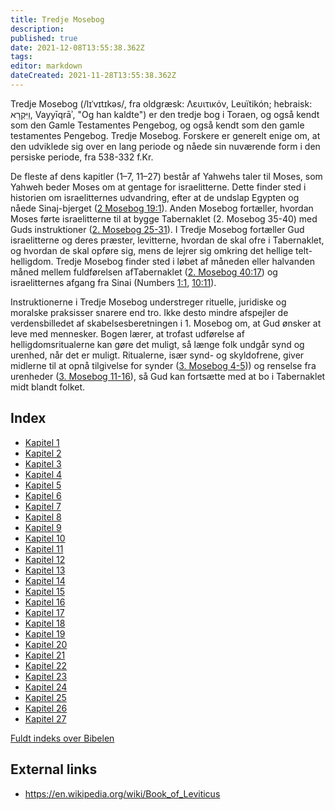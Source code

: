 ```yaml
---
title: Tredje Mosebog
description: 
published: true
date: 2021-12-08T13:55:38.362Z
tags: 
editor: markdown
dateCreated: 2021-11-28T13:55:38.362Z
---
```


Tredje Mosebog (/lɪˈvɪtɪkəs/, fra oldgræsk: Λευιτικόν, Leuïtikón; hebraisk: וַיִּקְרָא, Vayyīqrāʾ, "Og han kaldte") er den tredje bog i Toraen, og også kendt som den Gamle Testamentes Pengebog, og også kendt som den gamle testamentes Pengebog. Tredje Mosebog. Forskere er generelt enige om, at den udviklede sig over en lang periode og nåede sin nuværende form i den persiske periode, fra 538-332 f.Kr.

De fleste af dens kapitler (1–7, 11–27) består af Yahwehs taler til Moses, som Yahweh beder Moses om at gentage for israelitterne. Dette finder sted i historien om israelitternes udvandring, efter at de undslap Egypten og nåede Sinaj-bjerget ([2 Mosebog 19:1](/da/Bible/Exodus/19#v1)). Anden Mosebog fortæller, hvordan Moses førte israelitterne til at bygge Tabernaklet (2. Mosebog 35-40) med Guds instruktioner ([2. Mosebog 25-31](/da/Bible/Exodus/25)). I Tredje Mosebog fortæller Gud israelitterne og deres præster, levitterne, hvordan de skal ofre i Tabernaklet, og hvordan de skal opføre sig, mens de lejrer sig omkring det hellige telt-helligdom. Tredje Mosebog finder sted i løbet af måneden eller halvanden måned mellem fuldførelsen af ​​Tabernaklet ([2. Mosebog 40:17](/da/Bible/Exodus/40#v17)) og israelitternes afgang fra Sinai (Numbers [1:1](/da/Bible/Numbers/1#v1), [10:11](/da/Bible/Numbers/10#v11)).

Instruktionerne i Tredje Mosebog understreger rituelle, juridiske og moralske praksisser snarere end tro. Ikke desto mindre afspejler de verdensbilledet af skabelsesberetningen i 1. Mosebog om, at Gud ønsker at leve med mennesker. Bogen lærer, at trofast udførelse af helligdomsritualerne kan gøre det muligt, så længe folk undgår synd og urenhed, når det er muligt. Ritualerne, især synd- og skyldofrene, giver midlerne til at opnå tilgivelse for synder ([3. Mosebog 4-5](/da/Bible/Leviticus/4))) og renselse fra urenheder ([3. Mosebog 11-16](/da/Bible/Leviticus/11)), så Gud kan fortsætte med at bo i Tabernaklet midt blandt folket.


## Index

- [Kapitel 1](/da/Bible/Leviticus/1)
- [Kapitel 2](/da/Bible/Leviticus/2)
- [Kapitel 3](/da/Bible/Leviticus/3)
- [Kapitel 4](/da/Bible/Leviticus/4)
- [Kapitel 5](/da/Bible/Leviticus/5)
- [Kapitel 6](/da/Bible/Leviticus/6)
- [Kapitel 7](/da/Bible/Leviticus/7)
- [Kapitel 8](/da/Bible/Leviticus/8)
- [Kapitel 9](/da/Bible/Leviticus/9)
- [Kapitel 10](/da/Bible/Leviticus/10)
- [Kapitel 11](/da/Bible/Leviticus/11)
- [Kapitel 12](/da/Bible/Leviticus/12)
- [Kapitel 13](/da/Bible/Leviticus/13)
- [Kapitel 14](/da/Bible/Leviticus/14)
- [Kapitel 15](/da/Bible/Leviticus/15)
- [Kapitel 16](/da/Bible/Leviticus/16)
- [Kapitel 17](/da/Bible/Leviticus/17)
- [Kapitel 18](/da/Bible/Leviticus/18)
- [Kapitel 19](/da/Bible/Leviticus/19)
- [Kapitel 20](/da/Bible/Leviticus/20)
- [Kapitel 21](/da/Bible/Leviticus/21)
- [Kapitel 22](/da/Bible/Leviticus/22)
- [Kapitel 23](/da/Bible/Leviticus/23)
- [Kapitel 24](/da/Bible/Leviticus/24)
- [Kapitel 25](/da/Bible/Leviticus/25)
- [Kapitel 26](/da/Bible/Leviticus/26)
- [Kapitel 27](/da/Bible/Leviticus/27)

[Fuldt indeks over Bibelen](/da/index/bible)


## External links

- https://en.wikipedia.org/wiki/Book_of_Leviticus